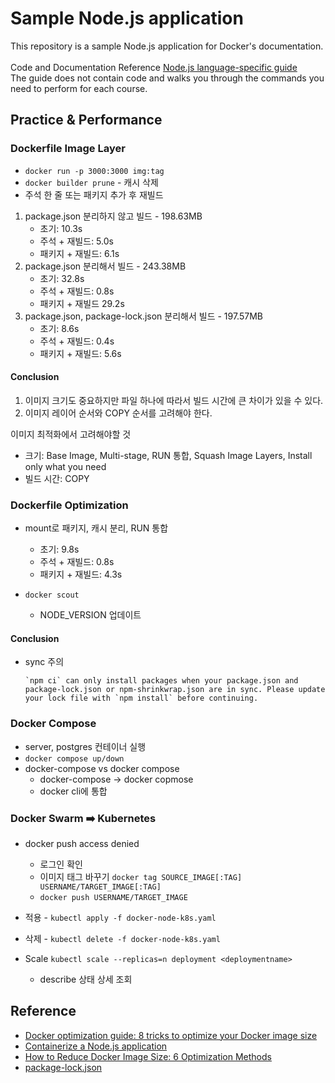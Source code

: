 # Sample Node.js application

This repository is a sample Node.js application for Docker's documentation.<br/><br/>
Code and Documentation Reference [Node.js language-specific guide](https://docs.docker.com/language/nodejs/)<br/>
The guide does not contain code and walks you through the commands you need to perform for each course.

## Practice & Performance
### Dockerfile Image Layer
- ```docker run -p 3000:3000 img:tag```
- ```docker builder prune``` - 캐시 삭제
- 주석 한 줄 또는 패키지 추가 후 재빌드
1. package.json 분리하지 않고 빌드 - 198.63MB
    - 초기: 10.3s
    - 주석 + 재빌드: 5.0s
    - 패키지 + 재빌드: 6.1s
2. package.json 분리해서 빌드 - 243.38MB
    - 초기: 32.8s
    - 주석 + 재빌드: 0.8s
    - 패키지 + 재빌드 29.2s
3. package.json, package-lock.json 분리해서 빌드 - 197.57MB
    - 초기: 8.6s
    - 주석 + 재빌드: 0.4s
    - 패키지 + 재빌드: 5.6s

#### Conclusion
1. 이미지 크기도 중요하지만 파일 하나에 따라서 빌드 시간에 큰 차이가 있을 수 있다.
2. 이미지 레이어 순서와 COPY 순서를 고려해야 한다.

이미지 최적화에서 고려해야할 것
- 크기: Base Image, Multi-stage, RUN 통합, Squash Image Layers, Install only what you need
- 빌드 시간: COPY 

### Dockerfile Optimization
- mount로 패키지, 캐시 분리, RUN 통합
    - 초기: 9.8s
    - 주석 + 재빌드: 0.8s
    - 패키지 + 재빌드: 4.3s

- ```docker scout```
    - NODE_VERSION 업데이트

#### Conclusion

- sync 주의
    ```
    `npm ci` can only install packages when your package.json and package-lock.json or npm-shrinkwrap.json are in sync. Please update your lock file with `npm install` before continuing.
    ```

### Docker Compose
- server, postgres 컨테이너 실행
- ```docker compose up/down```
- docker-compose vs docker compose
    - docker-compose -> docker copmose
    - docker cli에 통합

### Docker Swarm ➡️ Kubernetes
- docker push access denied
    - 로그인 확인
    - 이미지 태그 바꾸기
    ```docker tag SOURCE_IMAGE[:TAG] USERNAME/TARGET_IMAGE[:TAG]```
    -  ```docker push USERNAME/TARGET_IMAGE```

- 적용 - ```kubectl apply -f docker-node-k8s.yaml```
- 삭제 - ```kubectl delete -f docker-node-k8s.yaml```
- Scale
    ```kubectl scale --replicas=n deployment <deploymentname>```
    - describe 상태 상세 조회
    
## Reference
- [Docker optimization guide: 8 tricks to optimize your Docker image size](https://www.augmentedmind.de/2024/06/11/optimize-docker-image-size/)
- [Containerize a Node.js application](https://docs.docker.com/language/nodejs/containerize/)
- [How to Reduce Docker Image Size: 6 Optimization Methods](https://devopscube.com/reduce-docker-image-size/)
- [package-lock.json](https://docs.npmjs.com/cli/v10/configuring-npm/package-lock-json)
